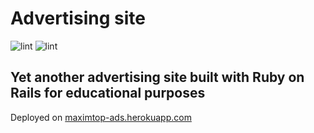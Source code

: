 # Advertising site

![lint](https://github.com/maximtop/rails-project-lvl3/actions/workflows/lint.yml/badge.svg)
![lint](https://github.com/maximtop/rails-project-lvl3/actions/workflows/test.yml/badge.svg)

## Yet another advertising site built with Ruby on Rails for educational purposes

Deployed on [maximtop-ads.herokuapp.com](https://maximtop-ads.herokuapp.com/)